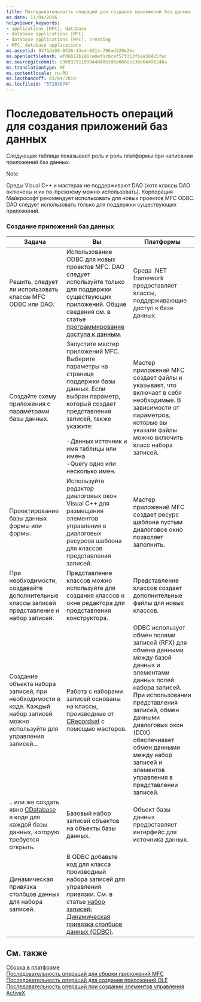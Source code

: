 ```yaml
---
title: Последовательность операций для создания приложений баз данных
ms.date: 11/04/2016
helpviewer_keywords:
- applications [MFC], database
- database applications [MFC]
- database applications [MFC], creating
- MFC, database applications
ms.assetid: 9371da59-8536-43cd-8314-706ad320e2ec
ms.openlocfilehash: efd6b12b186ce0ef1c0caf57f313f6aa50425fec
ms.sourcegitcommit: c3093251193944840e3d0a068ecc30e6449624ba
ms.translationtype: MT
ms.contentlocale: ru-RU
ms.lasthandoff: 03/04/2019
ms.locfileid: "57283674"
---
```

# <a name="sequence-of-operations-for-creating-database-applications"></a>Последовательность операций для создания приложений баз данных

Следующая таблица показывает роль и роль платформы при написании приложений баз данных.

> [!NOTE]
>  Среды Visual C++ и мастерах не поддерживают DAO (хотя классы DAO включены и их по-прежнему можно использовать). Корпорация Майкрософт рекомендует использовать для новых проектов MFC ODBC. DAO следует использовать только для поддержки существующих приложений.

### <a name="creating-database-applications"></a>Создание приложений баз данных

|Задача|Вы|Платформы|
|----------|------------|------------------------|
|Решить, следует ли использовать классы MFC ODBC или DAO.|Использование ODBC для новых проектов MFC. DAO следует используйте только для поддержки существующих приложений. Общие сведения см. в статье [программирование доступа к данным](../data/data-access-programming-mfc-atl.md).|Среда .NET framework предоставляет классы, поддерживающие доступ к базе данных.|
|Создайте схему приложения с параметрами базы данных.|Запустите мастер приложений MFC. Выберите параметры на странице поддержки базы данных. Если выбран параметр, который создает представления записей, также укажите:<br /><br />-Данных источник и имя таблицы или имена<br />-Query одно или несколько имен.|Мастер приложений MFC создает файлы и указывает, что включает в себя необходимые. В зависимости от параметров, которые вы указали файлы можно включить класс набора записей.|
|Проектирование базы данных формы или формы.|Используйте редактор диалоговых окон Visual C++ для размещения элементов управления в диалоговых ресурсов шаблона для классов представления записей.|Мастер приложений MFC создает ресурс шаблона пустым диалоговое окно позволяет заполнить.|
|При необходимости, создавайте дополнительные классы записей представление и набор записей.|Представление классов можно используйте для создания классов и окне редактора для представления конструктора.|Представление классов создает дополнительные файлы для новых классов.|
|Создание объекта набора записей, при необходимости в коде. Каждый набор записей можно используйте для управления записей...|Работа с наборами записей основаны на классы, производные от [CRecordset](../mfc/reference/crecordset-class.md) с помощью мастеров.|ODBC использует обмен полями записей (RFX) для обмена данными между базой данных и элементами данных полей набора записей. При использовании представления записей, обмен данными диалоговых окон (DDX) обеспечивает обмен данными между набор записей и элементов управления в представлении записей.|
|.. или же создать явно [CDatabase](../mfc/reference/cdatabase-class.md) в коде для каждой базы данных, которую требуется открыть.|Базовый набор записей объектов на объекты базы данных.|Объект базы данных предоставляет интерфейс для источника данных.|
|Динамическая привязка столбцов данных для набора записей.|В ODBC добавьте код для класса производный набора записей для управления привязки. См. в статье [набор записей: Динамическая привязка столбцов данных (ODBC)](../data/odbc/recordset-dynamically-binding-data-columns-odbc.md).||

## <a name="see-also"></a>См. также

[Сборка в платформе](../mfc/building-on-the-framework.md)<br/>
[Последовательность операций для сборки приложений MFC](../mfc/sequence-of-operations-for-building-mfc-applications.md)<br/>
[Последовательность операций для создания приложений OLE](../mfc/sequence-of-operations-for-creating-ole-applications.md)<br/>
[Последовательность операций при создании элементов управления ActiveX](../mfc/sequence-of-operations-for-creating-activex-controls.md)
